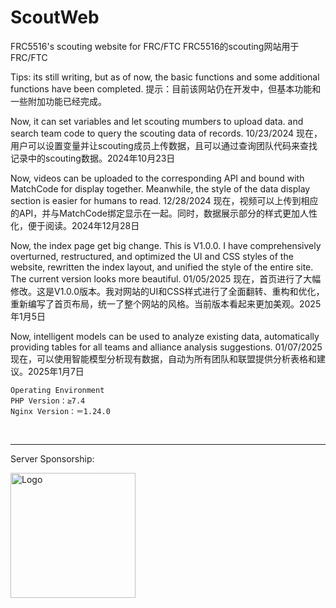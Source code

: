 # ScoutWeb
FRC5516's scouting website for FRC/FTC
FRC5516的scouting网站用于FRC/FTC

Tips: its still writing, but as of now, the basic functions and some additional functions have been completed.
提示：目前该网站仍在开发中，但基本功能和一些附加功能已经完成。

Now, it can set variables and let scouting mumbers to upload data.
and search team code to query the scouting data of records. 10/23/2024
现在，用户可以设置变量并让scouting成员上传数据，且可以通过查询团队代码来查找记录中的scouting数据。2024年10月23日

Now, videos can be uploaded to the corresponding API and bound with MatchCode for display together. Meanwhile, the style of the data display section is easier for humans to read. 12/28/2024
现在，视频可以上传到相应的API，并与MatchCode绑定显示在一起。同时，数据展示部分的样式更加人性化，便于阅读。2024年12月28日

Now, the index page get big change. This is V1.0.0. I have comprehensively overturned, restructured, and optimized the UI and CSS styles of the website, rewritten the index layout, and unified the style of the entire site. The current version looks more beautiful. 01/05/2025
现在，首页进行了大幅修改。这是V1.0.0版本。我对网站的UI和CSS样式进行了全面翻转、重构和优化，重新编写了首页布局，统一了整个网站的风格。当前版本看起来更加美观。2025年1月5日

Now, intelligent models can be used to analyze existing data, automatically providing tables for all teams and alliance analysis suggestions. 01/07/2025
现在，可以使用智能模型分析现有数据，自动为所有团队和联盟提供分析表格和建议。2025年1月7日

    Operating Environment
    PHP Version：≥7.4
    Nginx Version：＝1.24.0

<br><hr>
<footer>
    <div class="footer-content">
        <div class="footer-sponsor">
            <p>Server Sponsorship: </p>
        </div>
        <div class="footer-logo">
            <img src="https://api4.lfcup.cn/files/logo2.png" alt="Logo" class="logo" width="200" height="auto">
        </div>
    </div>
</footer>
